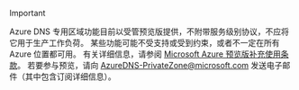 > [!IMPORTANT]
> Azure DNS 专用区域功能目前以受管预览版提供，不附带服务级别协议，不应将它用于生产工作负荷。 某些功能可能不受支持或受到约束，或者不一定在所有 Azure 位置都可用。  有关详细信息，请参阅 [Microsoft Azure 预览版补充使用条款](https://azure.microsoft.com/support/legal/preview-supplemental-terms/)。  若要参与预览，请向 [AzureDNS-PrivateZone@microsoft.com](mailto:AzureDNS-PrivateZone@microsoft.com) 发送电子邮件（其中包含订阅详细信息）。
